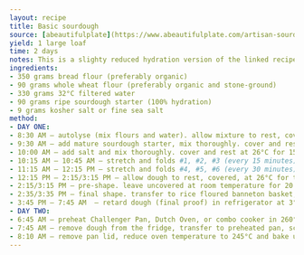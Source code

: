 ```yaml
---
layout: recipe
title: Basic sourdough
source: [abeautifulplate](https://www.abeautifulplate.com/artisan-sourdough-bread-recipe/)
yield: 1 large loaf
time: 2 days
notes: This is a slighty reduced hydration version of the linked recipe. 
ingredients:
- 350 grams bread flour (preferably organic) 
- 90 grams whole wheat flour (preferably organic and stone-ground) 
- 330 grams 32°C filtered water 
- 90 grams ripe sourdough starter (100% hydration) 
- 9 grams kosher salt or fine sea salt 
method:
- DAY ONE:
- 8:30 AM – autolyse (mix flours and water). allow mixture to rest, covered, at 26°C for 1 hour, or as long as 2 hours. 
- 9:30 AM – add mature sourdough starter, mix thoroughly. cover and rest at 26°C for 30 minutes.
- 10:00 AM – add salt and mix thoroughly. cover and rest at 26°C for 15 minutes.
- 10:15 AM – 10:45 AM – stretch and folds #1, #2, #3 (every 15 minutes). cover and rest at 26°C between each set. 
- 11:15 AM – 12:15 PM – stretch and folds #4, #5, #6 (every 30 minutes). cover and rest at 26°C between each set. 
- 12:15 PM – 2:15/3:15 PM – allow dough to rest, covered, at 26°C for the rest of the bulk fermentation period. this period will range from 1.5 – 2 hours (or much longer), depending on ambient temperature, starter strength, and flour variety. Generally, I like to end bulk fermentation when the dough is just under double in size. This has produced good results for me - and this guideline works well for this specific sourdough process and timeline. 
- 2:15/3:15 PM – pre-shape. leave uncovered at room temperature for 20 minutes.
- 2:35/3:35 PM – final shape. transfer to rice floured banneton basket, cover with a plastic bag, and seal. allow to rest at room - temperature for 10 minutes before transferring to the fridge.
- 3:45 PM – 7:45 AM  – retard dough (final proof) in refrigerator at 3°C for 16-17 hours. 
- DAY TWO: 
- 6:45 AM – preheat Challenger Pan, Dutch Oven, or combo cooker in 260°C oven for at least 1 hour. 
- 7:45 AM – remove dough from the fridge, transfer to preheated pan, score, and bake at 260°C with the lid on for 25 - minutes. 
- 8:10 AM – remove pan lid, reduce oven temperature to 245°C and bake uncovered for about 20 minutes or until deeply - caramelized. allow loaf to cool completely – this will take several hours – before slicing and serving.
---
```

